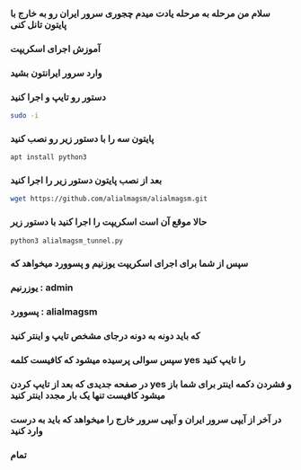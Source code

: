 ### سلام من مرحله به مرحله یادت میدم چجوری سرور ایران رو به خارج با پایتون تانل کنی

### آموزش اجرای اسکریپت 

### وارد سرور ایرانتون بشید

### دستور رو تایپ و اجرا کنید
```bash
sudo -i
```


### پایتون سه را با دستور زیر رو نصب کنید

```bash
apt install python3
```

### بعد از نصب پایتون دستور زیر را اجرا کنید 

```bash
wget https://github.com/alialmagsm/alialmagsm.git
```
### حالا موقع آن است اسکریپت را اجرا کنید با دستور زیر 
```bash
python3 alialmagsm_tunnel.py
```
### سپس از شما برای اجرای اسکریپت یوزنیم و پسوورد میخواهد که 
### یوزرنیم : admin
### پسوورد : alialmagsm
### که باید دونه به دونه درجای مشخص تایپ و اینتر کنید
### سپس سوالی پرسیده میشود که کافیست کلمه yes را تایپ کنید
### در صفحه جدیدی که بعد از تایپ کردن yes و فشردن دکمه اینتر برای شما باز میشود کافیست تنها یک بار مجدد اینتر کنید 
### در آخر از آیپی سرور ایران و آیپی سرور خارج را میخواهد که باید به درست وارد کنید
### تمام
